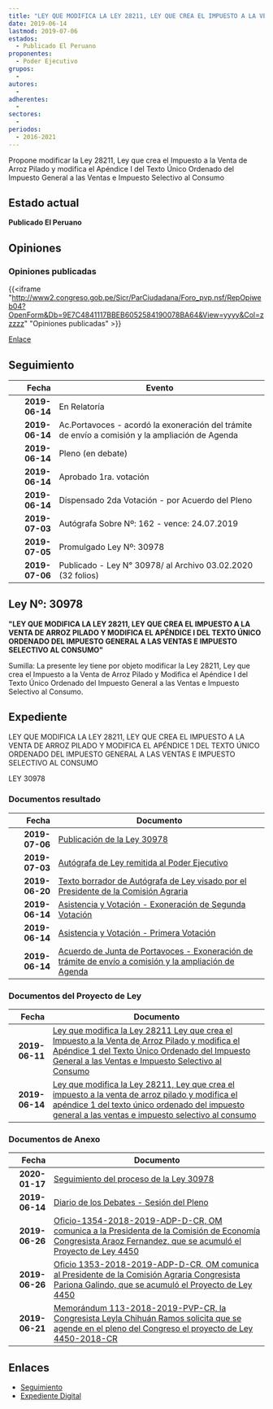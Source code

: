 ```yaml
---
title: "LEY QUE MODIFICA LA LEY 28211, LEY QUE CREA EL IMPUESTO A LA VENTA DE ARROZ PILADO Y MODIFICA EL APÉNDICE DEL TEXTO ÚNICO ORDENADO DEL IMPUESTO GENERAL A LAS VENTAS E IMPUESTO SELECTIVO AL CONSUMO"
date: 2019-06-14
lastmod: 2019-07-06
estados: 
  - Publicado El Peruano
proponentes: 
  - Poder Ejecutivo
grupos: 
  - 
autores: 
  - 
adherentes: 
  - 
sectores: 
  - 
periodos: 
  - 2016-2021
---
```


Propone modificar la Ley 28211, Ley que crea el Impuesto a la Venta de Arroz Pilado y modifica el Apéndice I del Texto Único Ordenado del Impuesto General a las Ventas e Impuesto Selectivo al Consumo


## Estado actual

**Publicado El Peruano**

## Opiniones

### Opiniones publicadas

{{<iframe "http://www2.congreso.gob.pe/Sicr/ParCiudadana/Foro_pvp.nsf/RepOpiweb04?OpenForm&Db=9E7C4841117BBEB6052584190078BA64&View=yyyy&Col=zzzzz" "Opiniones publicadas" >}}

[Enlace](http://www2.congreso.gob.pe/Sicr/ParCiudadana/Foro_pvp.nsf/RepOpiweb04?OpenForm&Db=9E7C4841117BBEB6052584190078BA64&View=yyyy&Col=zzzzz)

## Seguimiento

| Fecha | Evento |
|------:|--------|
| **2019-06-14** | En Relatoría|
| **2019-06-14** | Ac.Portavoces - acordó la exoneración del trámite de envío a comisión y la ampliación de Agenda|
| **2019-06-14** | Pleno (en debate)|
| **2019-06-14** | Aprobado 1ra. votación|
| **2019-06-14** | Dispensado 2da Votación - por Acuerdo del Pleno|
| **2019-07-03** | Autógrafa Sobre Nº: 162 - vence: 24.07.2019|
| **2019-07-05** | Promulgado Ley Nº: 30978|
| **2019-07-06** | Publicado - Ley N° 30978/ al Archivo 03.02.2020 (32 folios)|

## Ley Nº: 30978

**"LEY QUE MODIFICA LA LEY 28211, LEY QUE CREA EL IMPUESTO A LA VENTA DE ARROZ PILADO Y MODIFICA EL APÉNDICE I DEL TEXTO ÚNICO ORDENADO DEL IMPUESTO GENERAL A LAS VENTAS E IMPUESTO SELECTIVO AL CONSUMO"**

Sumilla: La presente ley tiene por objeto modificar la Ley 28211, Ley que crea el Impuesto a la Venta de Arroz Pilado y Modifica el Apéndice I del Texto Único Ordenado del Impuesto General a las Ventas e Impuesto Selectivo al Consumo.


## Expediente

LEY QUE MODIFICA LA LEY 28211, LEY QUE CREA EL IMPUESTO A LA VENTA DE ARROZ PILADO Y MODIFICA EL APÉNDICE 1 DEL TEXTO ÚNICO ORDENADO DEL IMPUESTO GENERAL A LAS VENTAS E IMPUESTO SELECTIVO AL CONSUMO

LEY 30978


### Documentos resultado

| Fecha | Documento |
|------:|--------|
| **2019-07-06** | [Publicación de la Ley 30978](http://www.leyes.congreso.gob.pe/Documentos/2016_2021/ADLP/Normas_Legales/30978-LEY.pdf) |
| **2019-07-03** | [Autógrafa de Ley remitida al Poder Ejecutivo](http://www.leyes.congreso.gob.pe/Documentos/2016_2021/ADLP/Texto_Aprobado/AU0448320190703.pdf) |
| **2019-06-20** | [Texto borrador de Autógrafa de Ley visado por el Presidente de la Comisión Agraria](http://www.leyes.congreso.gob.pe/Documentos/2016_2021/Texto_Borrador_de_Autografa/BAU0448320190620.pdf) |
| **2019-06-14** | [Asistencia y Votación - Exoneración de Segunda Votación](http://www.leyes.congreso.gob.pe/Documentos/2016_2021/Asistencia_y_Votacion/Proyectos_de_Ley/Exoneracion_de_Segunda_Votacion/ESV0448320190614.pdf) |
| **2019-06-14** | [Asistencia y Votación - Primera Votación](http://www.leyes.congreso.gob.pe/Documentos/2016_2021/Asistencia_y_Votacion/Proyectos_de_Ley/AV0448320190614.pdf) |
| **2019-06-14** | [Acuerdo de Junta de Portavoces - Exoneración de trámite de envío a comisión y la ampliación de Agenda](http://www.leyes.congreso.gob.pe/Documentos/2016_2021/Acuerdos/Junta_Portavoces/AJP0448320190614.pdf) |

### Documentos del Proyecto de Ley

| Fecha | Documento |
|------:|--------|
| **2019-06-11** | [Ley que modifica la Ley 28211 Ley que crea el Impuesto a la Venta de Arroz Pilado y modifica el Apéndice 1 del Texto Único Ordenado del Impuesto General a las Ventas e Impuesto Selectivo al Consumo](http://www.leyes.congreso.gob.pe/Documentos/2016_2021/Proyectos_de_Ley_y_de_Resoluciones_Legislativas/PL0445020190611.pdf) |
| **2019-06-14** | [Ley que modifica la Ley 28211, Ley que crea el impuesto a la venta de arroz pilado y modifica el apéndice 1 del texto único ordenado del impuesto general a las ventas e impuesto selectivo al consumo](http://www.leyes.congreso.gob.pe/Documentos/2016_2021/Proyectos_de_Ley_y_de_Resoluciones_Legislativas/PL0448320190614.pdf) |

### Documentos de Anexo

| Fecha | Documento |
|------:|--------|
| **2020-01-17** | [Seguimiento del proceso de la Ley 30978](http://www.leyes.congreso.gob.pe/Documentos/2016_2021/Seguimiento_de_Proyectos_de_Ley/04450PL20200117.pdf) |
| **2019-06-14** | [Diario de los Debates - Sesión del Pleno](http://www2.congreso.gob.pe/Sicr/DiarioDebates/Publicad.nsf/SesionesPleno/05256D6E0073DFE9052584200055B7B3/$FILE/SLO-2018-12.pdf) |
| **2019-06-26** | [Oficio-1354-2018-2019-ADP-D-CR, OM comunica a la Presidenta de la Comisión de Economía Congresista Araoz Fernandez, que se acumuló el Proyecto de Ley 4450](http://www.leyes.congreso.gob.pe/Documentos/2016_2021/Oficios/Oficialia_Mayor/OFICIO-1354-2018-2019-ADP-D-CR.pdf) |
| **2019-06-26** | [Oficio 1353-2018-2019-ADP-D-CR, OM comunica al Presidente de la Comisión Agraria Congresista Pariona Galindo, que se acumuló el Proyecto de Ley 4450](http://www.leyes.congreso.gob.pe/Documentos/2016_2021/Oficios/Oficialia_Mayor/OFICIO-1353-2018-2019-ADP-D-CR.pdf) |
| **2019-06-21** | [Memorándum 113-2018-2019-PVP-CR, la Congresista Leyla Chihuán Ramos solicita que se agende en el pleno del Congreso el proyecto de Ley 4450-2018-CR](http://www.leyes.congreso.gob.pe/Documentos/2016_2021/Oficios/Congresistas/MEMORANDUM-113-2018-2019-PVP-CR.pdf) |

## Enlaces 

- [Seguimiento](http://www2.congreso.gob.pe/Sicr/TraDocEstProc/CLProLey2016.nsf/f7fff46988ca05b1052578e100829cc7/04da43298c03f5b10525841900767d16?OpenDocument)
- [Expediente Digital](http://www2.congreso.gob.pe/Sicr/TraDocEstProc/CLProLey2016.nsf/f7fff46988ca05b1052578e100829cc7/04da43298c03f5b10525841900767d16?OpenDocument&Click=05257FB7005EB655.eb71d0cf91d8294e05256cdf006b5706/$Body/0.1C6C)
